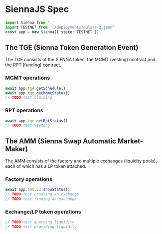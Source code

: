 # SiennaJS Spec

```typescript
import Sienna from '.'
import TESTNET from './deployments/pulsar-2.json'
const app = new Sienna({ state: TESTNET })
```

## The TGE (Sienna Token Generation Event)

The TGE consists of the SIENNA token, the MGMT (vesting) contract and the RPT (funding) contract.

### MGMT operations

```typescript
await app.tge.getSchedule()
await app.tge.getMgmtStatus()
// TODO test claiming
```

### RPT operations

```typescript
await app.tge.getRptStatus()
// TODO test vesting
```

## The AMM (Sienna Swap Automatic Market-Maker)

The AMM consists of the factory and multiple exchanges (liquidity pools), each of which has a
LP token attached.

### Factory operations

```typescript
await app.amm.v2.showStatus()
// TODO test creating an exchange
// TODO test finding an exchange
```

### Exchange/LP token operations

```typescript
// TODO test querying liquidity
// TODO test providing liquidity
```
